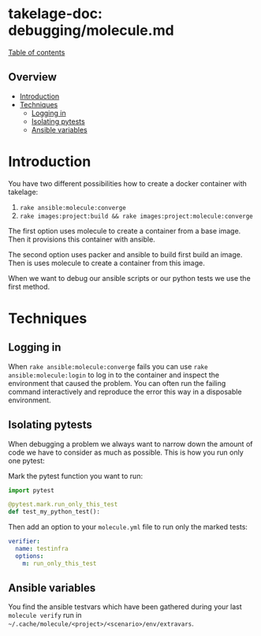 # takelage-doc: debugging/molecule.md

[Table of contents](../../README.md)

## Overview

- [Introduction](#introduction)
- [Techniques](#techniques)
  - [Logging in](#logging_in)
  - [Isolating pytests](#isolating_pytests)
  - [Ansible variables](#ansible_variables)

<a name="introduction"/>

# Introduction

You have two different possibilities how to create
a docker container with takelage:

1. `rake ansible:molecule:converge`
2. `rake images:project:build && rake images:project:molecule:converge`

The first option uses molecule to create a container from
a base image. Then it provisions this container with ansible.

The second option uses packer and ansible to build first build
an image. Then is uses molecule to create a container from this image.

When we want to debug our ansible scripts or our python tests
we use the first method.

<a name="techniques"/>

# Techniques

<a name="logging_in"/>

## Logging in

When `rake ansible:molecule:converge` fails you can use
`rake ansible:molecule:login` to log in to the container
and inspect the environment that caused the problem.
You can often run the failing command interactively and
reproduce the error this way in a disposable environment.

<a name="isolating_pytests"/>

## Isolating pytests

When debugging a problem we always want to narrow down the amount of code we have to consider as much as possible. This is how you run only one pytest:

Mark the pytest function you want to run:

```python
import pytest

@pytest.mark.run_only_this_test
def test_my_python_test():
```

Then add an option to your `molecule.yml` file to run only the marked tests:

```yaml
verifier:
  name: testinfra
  options:
    m: run_only_this_test
```

<a name="ansible_variables"/>

## Ansible variables

You find the ansible testvars which have been gathered during your last
`molecule verify` run in `~/.cache/molecule/<project>/<scenario>/env/extravars`.
